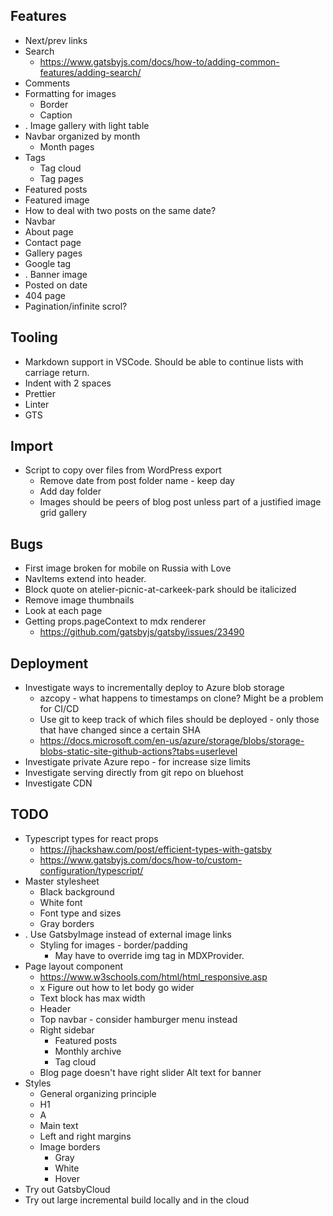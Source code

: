 ## Features
* Next/prev links
* Search
    * https://www.gatsbyjs.com/docs/how-to/adding-common-features/adding-search/
* Comments
* Formatting for images
    * Border
    * Caption
* . Image gallery with light table
* Navbar organized by month
    * Month pages
* Tags
    * Tag cloud
    * Tag pages
* Featured posts
* Featured image
* How to deal with two posts on the same date?
* Navbar
* About page
* Contact page
* Gallery pages
* Google tag
* . Banner image
* Posted on date
* 404 page
* Pagination/infinite scrol?

## Tooling
* Markdown support in VSCode. Should be able to continue lists with carriage return.
* Indent with 2 spaces
* Prettier
* Linter
* GTS

## Import
* Script to copy over files from WordPress export
    * Remove date from post folder name - keep day
    * Add day folder
    * Images should be peers of blog post unless part of a justified image grid gallery

## Bugs
* First image broken for mobile on Russia with Love
* NavItems extend into header.
* Block quote on atelier-picnic-at-carkeek-park should be italicized
* Remove image thumbnails
* Look at each page
* Getting props.pageContext to mdx renderer
    * https://github.com/gatsbyjs/gatsby/issues/23490

## Deployment
* Investigate ways to incrementally deploy to Azure blob storage
    * azcopy - what happens to timestamps on clone? Might be a problem for CI/CD
    * Use git to keep track of which files should be deployed - only those that have changed since a certain SHA
    * https://docs.microsoft.com/en-us/azure/storage/blobs/storage-blobs-static-site-github-actions?tabs=userlevel
* Investigate private Azure repo - for increase size limits
* Investigate serving directly from git repo on bluehost
* Investigate CDN



## TODO
* Typescript types for react props
    * https://jhackshaw.com/post/efficient-types-with-gatsby
    * https://www.gatsbyjs.com/docs/how-to/custom-configuration/typescript/
* Master stylesheet
    * Black background
    * White font
    * Font type and sizes
    * Gray borders
* . Use GatsbyImage instead of external image links
    * Styling for images - border/padding
        * May have to override img tag in MDXProvider.
* Page layout component
    * https://www.w3schools.com/html/html_responsive.asp
    * x Figure out how to let body go wider
    * Text block has max width
    * Header
    * Top navbar - consider hamburger menu instead
    * Right sidebar
        * Featured posts
        * Monthly archive
        * Tag cloud
    * Blog page doesn't have right slider
    Alt text for banner
* Styles
    * General organizing principle
    * H1
    * A
    * Main text
    * Left and right margins
    * Image borders
        * Gray
        * White
        * Hover
* Try out GatsbyCloud
* Try out large incremental build locally and in the cloud


